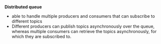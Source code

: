 **Distributed queue**

-   able to handle multiple producers and consumers that can subscribe to different topics
-   Different producers can publish topics asynchronously over the queue, whereas multiple consumers can retrieve the topics asynchronously, for which they are subscribed to.
